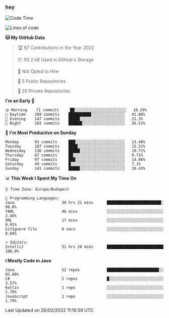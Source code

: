 ### hey

<!--START_SECTION:waka-->
![Code Time](http://img.shields.io/badge/Code%20Time-587%20hrs%2054%20mins-blue)

![Lines of code](https://img.shields.io/badge/From%20Hello%20World%20I%27ve%20Written-445%20Thousand%20lines%20of%20code-blue)

**🐱 My GitHub Data** 

> 🏆 87 Contributions in the Year 2022
 > 
> 📦 93.2 kB Used in GitHub's Storage 
 > 
> 🚫 Not Opted to Hire
 > 
> 📜 5 Public Repositories 
 > 
> 🔑 25 Private Repositories  
 > 
**I'm an Early 🐤** 

```text
🌞 Morning    71 commits     ██░░░░░░░░░░░░░░░░░░░░░░░   10.29% 
🌆 Daytime    289 commits    ██████████░░░░░░░░░░░░░░░   41.88% 
🌃 Evening    147 commits    █████░░░░░░░░░░░░░░░░░░░░   21.3% 
🌙 Night      183 commits    ██████░░░░░░░░░░░░░░░░░░░   26.52%

```
📅 **I'm Most Productive on Sunday** 

```text
Monday       93 commits     ███░░░░░░░░░░░░░░░░░░░░░░   13.48% 
Tuesday      107 commits    ████░░░░░░░░░░░░░░░░░░░░░   15.51% 
Wednesday    136 commits    █████░░░░░░░░░░░░░░░░░░░░   19.71% 
Thursday     67 commits     ██░░░░░░░░░░░░░░░░░░░░░░░   9.71% 
Friday       97 commits     ███░░░░░░░░░░░░░░░░░░░░░░   14.06% 
Saturday     49 commits     █░░░░░░░░░░░░░░░░░░░░░░░░   7.1% 
Sunday       141 commits    █████░░░░░░░░░░░░░░░░░░░░   20.43%

```


📊 **This Week I Spent My Time On** 

```text
⌚︎ Time Zone: Europe/Budapest

💬 Programming Languages: 
Java                     30 hrs 21 mins      ████████████████████████░   96.6% 
YAML                     46 mins             ░░░░░░░░░░░░░░░░░░░░░░░░░   2.46% 
XML                      17 mins             ░░░░░░░░░░░░░░░░░░░░░░░░░   0.91% 
GitIgnore file           0 secs              ░░░░░░░░░░░░░░░░░░░░░░░░░   0.04%

🔥 Editors: 
IntelliJ                 31 hrs 26 mins      █████████████████████████   100.0%

```

**I Mostly Code in Java** 

```text
Java                     52 repos            ███████████████████████░░   92.86% 
C#                       2 repos             █░░░░░░░░░░░░░░░░░░░░░░░░   3.57% 
Kotlin                   1 repo              ░░░░░░░░░░░░░░░░░░░░░░░░░   1.79% 
JavaScript               1 repo              ░░░░░░░░░░░░░░░░░░░░░░░░░   1.79%

```



 Last Updated on 26/02/2022 11:16:59 UTC
<!--END_SECTION:waka-->
